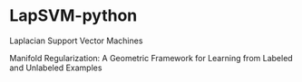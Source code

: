 # LapSVM-python
Laplacian Support Vector Machines

Manifold Regularization: A Geometric Framework for Learning from Labeled and Unlabeled Examples

